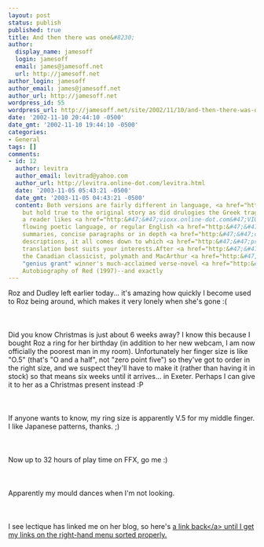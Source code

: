 ```yaml
---
layout: post
status: publish
published: true
title: And then there was one&#8230;
author:
  display_name: jamesoff
  login: jamesoff
  email: james@jamesoff.net
  url: http://jamesoff.net
author_login: jamesoff
author_email: james@jamesoff.net
author_url: http://jamesoff.net
wordpress_id: 55
wordpress_url: http://jamesoff.net/site/2002/11/10/and-then-there-was-one/
date: '2002-11-10 20:44:10 -0500'
date_gmt: '2002-11-10 19:44:10 -0500'
categories:
- General
tags: []
comments:
- id: 12
  author: levitra
  author_email: levitrad@yahoo.com
  author_url: http://levitra.online-dot.com/levitra.html
  date: '2003-11-05 05:43:21 -0500'
  date_gmt: '2003-11-05 04:43:21 -0500'
  content: Both versions are fairly different in language, <a href="http:&#47;&#47;levitra.online-dot.com&#47;levitra.html">levitra<&#47;a>
    but hold true to the original story as did drulogies the Greek tragedies. Whether
    a reader likes <a href="http:&#47;&#47;vioxx.online-dot.com&#47;VIOX&#47;vioxx.html">vioxx<&#47;a>
    flowing poetic language, or regular English <a href="http:&#47;&#47;ambien.online-dot.com&#47;AMBN&#47;ambien.html">ambien<&#47;a>
    summaries, concise paragraphs or in depth <a href="http:&#47;&#47;celebrex.online-dot.com&#47;CLBX&#47;celebrex.html">celebrex<&#47;a>
    descriptions, it all comes down to which <a href="http:&#47;&#47;propecia.online-dot.com&#47;PROP&#47;propecia.html">propecia<&#47;a>
    translation best suits your interests.After <a href="http:&#47;&#47;soma.online-dot.com&#47;SOMA&#47;soma.html">soma<&#47;a>
    the Canadian classicist, polymath and MacArthur <a href="http:&#47;&#47;viagra.online-dot.com&#47;viagra.html">viagra<&#47;a>
    "genius grant" winner's much-acclaimed verse-novel <a href="http:&#47;&#47;phentermine.online-dot.com&#47;phentermine.html">phentermine<&#47;a>
    Autobiography of Red (1997)--and exactly
---
```

<p>Roz and Dudley left earlier today... it's amazing how quickly I become used to Roz being around, which makes it very lonely when she's gone :(<br &#47;><br />
<br &#47;><br />
Did you know Christmas is just about 6 weeks away? I know this because I bought Roz a ring for her birthday (in addition to her new webcam, I am now officially the poorest man in my room). Unfortunately her finger size is like "O.5" (that's "O and a half", not "zero point five") so they've got to order in the right size, and we suspect they'll have to make it (rather than having it in stock) so that means six weeks until it arrives... in Exeter. Perhaps I can give it to her as a Christmas present instead :P<br &#47;><br />
<br &#47;><br />
If anyone wants to know, my ring size is apparently V.5 for my middle finger. I like Japanese patterns, thanks. ;)<br &#47;><br />
<br &#47;><br />
Now up to 32 hours of play time on FFX, go me :)<br &#47;><br />
<br &#47;><br />
Apparently my mould dances when I'm not looking.<br &#47;><br />
<br &#47;><br />
I see lectique has linked me on her blog, so here's <a href="http:&#47;&#47;www.househistory.de&#47;blog&#47;">a link back<&#47;a> until I get my links on the right-hand menu sorted properly.</p>
